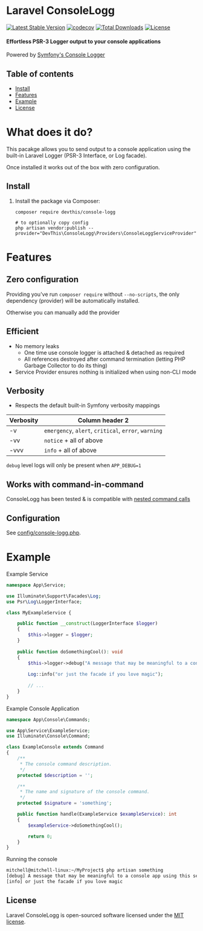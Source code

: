 # Laravel ConsoleLogg
[![Latest Stable Version](https://poser.pugx.org/devthis/console-logg/v)](//packagist.org/packages/devthis/console-logg)
[![codecov](https://codecov.io/gh/dev-this/laravel-console-logg/branch/master/graph/badge.svg)](https://codecov.io/gh/dev-this/laravel-console-logg)
[![Total Downloads](https://poser.pugx.org/devthis/console-logg/downloads)](//packagist.org/packages/devthis/console-logg)
[![License](https://poser.pugx.org/devthis/console-logg/license)](//packagist.org/packages/devthis/console-logg)

#### Effortless PSR-3 Logger output to your console applications
Powered by [Symfony's Console Logger](https://symfony.com/doc/current/components/console/logger.html)

## Table of contents

- [Install](#Install)
- [Features](#available-methods)
- [Example](#Example)
- [License](#license)

# What does it do?

This pacakge allows you to send output to a console application using the built-in Laravel Logger (PSR-3 Interface, or Log facade).

Once installed it works out of the box with zero configuration.

## Install

1. Install the package via Composer:

    ```shell script
   composer require devthis/console-logg
   
   # to optionally copy config
   php artisan vendor:publish --provider="DevThis\ConsoleLogg\Providers\ConsoleLoggServiceProvider"
    ```

# Features

## Zero configuration
Providing you've run `composer require` without `--no-scripts`, the only dependency (provider) will be automatically installed.

Otherwise you can manually add the provider

## Efficient
- No memory leaks
  - One time use console logger is attached & detached as required
  - All references destroyed after command termination (letting PHP Garbage Collector to do its thing)
- Service Provider ensures nothing is initialized when using non-CLI mode 

## Verbosity
- Respects the default built-in Symfony verbosity mappings

| Verbosity | Column header 2 |
| ---------------|----------------|
| -v | `emergency`, `alert`, `critical`, `error`, `warning`|
| -vv |`notice` + all of above |
| -vvv | `info` + all of above |

`debug` level logs will only be present when `APP_DEBUG=1`

## Works with command-in-command

ConsoleLogg has been tested & is compatible with [nested command calls](https://laravel.com/docs/8.x/artisan#calling-commands-from-other-commands
)

## Configuration

See [config/console-logg.php](config/console-logg.php).

# Example
Example Service

```php
namespace App\Service;

use Illuminate\Support\Facades\Log;
use Psr\Log\LoggerInterface;

class MyExampleService {

    public function __construct(LoggerInterface $logger)
    {
        $this->logger = $logger;
    }
    
    public function doSomethingCool(): void
    {
        $this->logger->debug("A message that may be meaningful to a console app using this service");
        
        Log::info("or just the facade if you love magic");
        
        // ...
    }
}
```

Example Console Application
```php
namespace App\Console\Commands;

use App\Service\ExampleService;
use Illuminate\Console\Command;

class ExampleConsole extends Command
{
    /**
     * The console command description.
     */
    protected $description = '';

    /**
     * The name and signature of the console command.
     */
    protected $signature = 'something';

    public function handle(ExampleService $exampleService): int
    {
        $exampleService->doSomethingCool();

        return 0;
    }
}

```

Running the console
```bash
mitchell@mitchell-linux:~/MyProject$ php artisan something
[debug] A message that may be meaningful to a console app using this service
[info] or just the facade if you love magic
```

## License

Laravel ConsoleLogg is open-sourced software licensed under the [MIT license](LICENSE.md).
